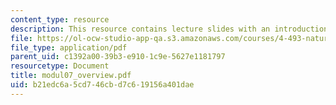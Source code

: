 ```yaml
---
content_type: resource
description: This resource contains lecture slides with an introduction to radiance.
file: https://ol-ocw-studio-app-qa.s3.amazonaws.com/courses/4-493-natural-light-in-design-january-iap-2006/b21edc6a5cd746cbd7c619156a401dae_modul07_overview.pdf
file_type: application/pdf
parent_uid: c1392a00-39b3-e910-1c9e-5627e1181797
resourcetype: Document
title: modul07_overview.pdf
uid: b21edc6a-5cd7-46cb-d7c6-19156a401dae
---
```

